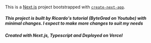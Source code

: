 This is a [Next.js](https://nextjs.org) project bootstrapped with [`create-next-app`](https://nextjs.org/docs/app/api-reference/cli/create-next-app).


##### This project is built by Ricardo's tutorial (ByteGrad on Youtube) with minimal changes. I expect to make more changes to suit my needs

##### Created with Next.js, Typescript and Deployed on Vercel

